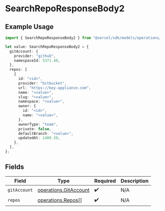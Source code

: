 # SearchRepoResponseBody2

## Example Usage

```typescript
import { SearchRepoResponseBody2 } from "@vercel/sdk/models/operations/searchrepo.js";

let value: SearchRepoResponseBody2 = {
  gitAccount: {
    provider: "github",
    namespaceId: 5371.40,
  },
  repos: [
    {
      id: "<id>",
      provider: "bitbucket",
      url: "https://key-appliance.com",
      name: "<value>",
      slug: "<value>",
      namespace: "<value>",
      owner: {
        id: "<id>",
        name: "<value>",
      },
      ownerType: "team",
      private: false,
      defaultBranch: "<value>",
      updatedAt: 1480.39,
    },
  ],
};
```

## Fields

| Field                                                          | Type                                                           | Required                                                       | Description                                                    |
| -------------------------------------------------------------- | -------------------------------------------------------------- | -------------------------------------------------------------- | -------------------------------------------------------------- |
| `gitAccount`                                                   | [operations.GitAccount](../../models/operations/gitaccount.md) | :heavy_check_mark:                                             | N/A                                                            |
| `repos`                                                        | [operations.Repos](../../models/operations/repos.md)[]         | :heavy_check_mark:                                             | N/A                                                            |